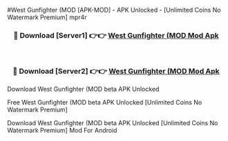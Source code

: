 #West Gunfighter (MOD [APK-MOD] - APK Unlocked - [Unlimited Coins No Watermark Premium] mpr4r



<div align="center">

<h3>🔴 Download [Server1] 👉👉 <a href="https://momento.my/?title=West_Gunfighter_(MOD">West Gunfighter (MOD Mod Apk</a></h3><br>

<h3>🔴 Download [Server2] 👉👉 <a href="https://momento.my/?title=West_Gunfighter_(MOD">West Gunfighter (MOD Mod Apk</a></h3>
</div>



Download West Gunfighter (MOD beta APK Unlocked

Free West Gunfighter (MOD beta APK Unlocked [Unlimited Coins No Watermark Premium]

Download West Gunfighter (MOD beta APK Unlocked [Unlimited Coins No Watermark Premium] Mod For Android
